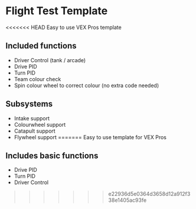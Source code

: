 # Flight Test Template
<<<<<<< HEAD
Easy to use VEX Pros template
## Included functions
- Driver Control (tank / arcade)
- Drive PID
- Turn PID
- Team colour check
- Spin colour wheel to correct colour (no extra code needed)
## Subsystems
- Intake support
- Colourwheel support
- Catapult support
- Flywheel support
=======
Easy to use template for VEX Pros
## Includes basic functions
- Drive PID
- Turn PID
- Driver Control
>>>>>>> e22936d5e0364d3658d12a912f338e1405ac93fe
